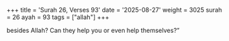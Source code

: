 +++
title = 'Surah 26, Verses 93'
date = '2025-08-27'
weight = 3025
surah = 26
ayah = 93
tags = ["allah"]
+++

besides Allah? Can they help you or even help themselves?”